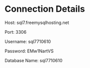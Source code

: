 # Connection Details

Host: sql7.freemysqlhosting.net

Port: 3306

Username: sql7710610

Password: EMw1NartVS

Database Name: sql7710610

